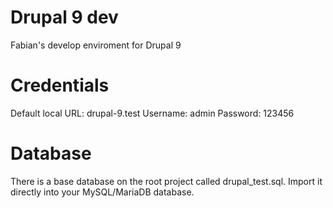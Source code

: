 # Drupal 9 dev
Fabian's develop enviroment for Drupal 9

# Credentials
Default local URL: drupal-9.test
Username: admin
Password: 123456

# Database
There is a base database on the root project called drupal_test.sql. Import it directly into your MySQL/MariaDB database.